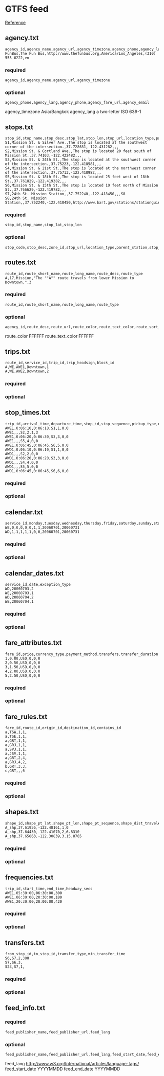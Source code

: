 # GTFS feed

[Reference](https://developers.google.com/transit/gtfs/reference/)

## agency.txt

    agency_id,agency_name,agency_url,agency_timezone,agency_phone,agency_lang
    FunBus,The Fun Bus,http://www.thefunbus.org,America/Los_Angeles,(310) 555-0222,en

### required

    agency_id,agency_name,agency_url,agency_timezone

### optional

    agency_phone,agency_lang,agency_phone,agency_fare_url,agency_email


agency_timezone         Asia/Bangkok
agency_lang             a two-letter ISO 639-1

## stops.txt

    stop_id,stop_name,stop_desc,stop_lat,stop_lon,stop_url,location_type,parent_station
    S1,Mission St. & Silver Ave.,The stop is located at the southwest corner of the intersection.,37.728631,-122.431282,,,
    S2,Mission St. & Cortland Ave.,The stop is located 20 feet south of Mission St.,37.74103,-122.422482,,,
    S3,Mission St. & 24th St.,The stop is located at the southwest corner of the intersection.,37.75223,-122.418581,,,
    S4,Mission St. & 21st St.,The stop is located at the northwest corner of the intersection.,37.75713,-122.418982,,,
    S5,Mission St. & 18th St.,The stop is located 25 feet west of 18th St.,37.761829,-122.419382,,,
    S6,Mission St. & 15th St.,The stop is located 10 feet north of Mission St.,37.766629,-122.419782,,,
    S7,24th St. Mission Station,,37.752240,-122.418450,,,S8
    S8,24th St. Mission Station,,37.752240,-122.418450,http://www.bart.gov/stations/stationguide/stationoverview_24st.asp,1,

### required

    stop_id,stop_name,stop_lat,stop_lon

### optional

    stop_code,stop_desc,zone_id,stop_url,location_type,parent_station,stop_timezone,wheelchair_boarding

## routes.txt

    route_id,route_short_name,route_long_name,route_desc,route_type
    A,17,Mission,"The ""A"" route travels from lower Mission to Downtown.",3

### required

    route_id,route_short_name,route_long_name,route_type


### optional

    agency_id,route_desc,route_url,route_color,route_text_color,route_sort_order


route_color                 FFFFFF
route_text_color            FFFFFF


## trips.txt

    route_id,service_id,trip_id,trip_headsign,block_id
    A,WE,AWE1,Downtown,1
    A,WE,AWE2,Downtown,2

### required


### optional


## stop_times.txt

    trip_id,arrival_time,departure_time,stop_id,stop_sequence,pickup_type,drop_off_type
    AWE1,0:06:10,0:06:10,S1,1,0,0
    AWE1,,,S2,2,1,3
    AWE1,0:06:20,0:06:30,S3,3,0,0
    AWE1,,,S5,4,0,0
    AWE1,0:06:45,0:06:45,S6,5,0,0
    AWD1,0:06:10,0:06:10,S1,1,0,0
    AWD1,,,S2,2,0,0
    AWD1,0:06:20,0:06:20,S3,3,0,0
    AWD1,,,S4,4,0,0
    AWD1,,,S5,5,0,0
    AWD1,0:06:45,0:06:45,S6,6,0,0

### required


### optional


## calendar.txt

    service_id,monday,tuesday,wednesday,thursday,friday,saturday,sunday,start_date,end_date
    WE,0,0,0,0,0,1,1,20060701,20060731
    WD,1,1,1,1,1,0,0,20060701,20060731

### required


### optional


## calendar_dates.txt

    service_id,date,exception_type
    WD,20060703,2
    WE,20060703,1
    WD,20060704,2
    WE,20060704,1

### required


### optional


## fare_attributes.txt

    fare_id,price,currency_type,payment_method,transfers,transfer_duration
    1,0.00,USD,0,0,0
    2,0.50,USD,0,0,0
    3,1.50,USD,0,0,0
    4,2.00,USD,0,0,0
    5,2.50,USD,0,0,0


### required


### optional


## fare_rules.txt

    fare_id,route_id,origin_id,destination_id,contains_id
    a,TSW,1,1,
    a,TSE,1,1,
    a,GRT,1,1,
    a,GRJ,1,1,
    a,SVJ,1,1,
    a,JSV,1,1,
    a,GRT,2,4,
    a,GRJ,4,2,
    b,GRT,3,3,
    c,GRT,,,6

### required


### optional


## shapes.txt

    shape_id,shape_pt_lat,shape_pt_lon,shape_pt_sequence,shape_dist_traveled
    A_shp,37.61956,-122.48161,1,0
    A_shp,37.64430,-122.41070,2,6.8310
    A_shp,37.65863,-122.30839,3,15.8765

### required


### optional


## frequencies.txt

    trip_id,start_time,end_time,headway_secs
    AWE1,05:30:00,06:30:00,300
    AWE1,06:30:00,20:30:00,180
    AWE1,20:30:00,28:00:00,420

### required


### optional


## transfers.txt

    from_stop_id,to_stop_id,transfer_type,min_transfer_time
    S6,S7,2,300
    S7,S6,3,
    S23,S7,1,

### required


### optional


## feed_info.txt

### required

    feed_publisher_name,feed_publisher_url,feed_lang

### optional

    feed_publisher_name,feed_publisher_url,feed_lang,feed_start_date,feed_end_date,feed_version

feed_lang           http://www.w3.org/International/articles/language-tags/
feed_start_date     YYYYMMDD
feed_end_date       YYYYMMDD
